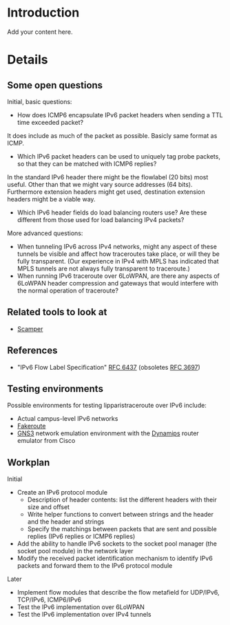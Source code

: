 # Introduction #

Add your content here.


# Details #

## Some open questions ##

Initial, basic questions:
  * How does ICMP6 encapsulate IPv6 packet headers when sending a TTL time exceeded packet?

It does include as much of the packet as possible. Basicly same format as ICMP.

  * Which IPv6 packet headers can be used to uniquely tag probe packets, so that they can be matched with ICMP6 replies?

In the standard IPv6 header there might be the flowlabel (20 bits) most useful. Other than that we might vary source addresses (64 bits). Furthermore extension headers might get used, destination extension headers might be a viable way.


  * Which IPv6 header fields do load balancing routers use? Are these different from those used for load balancing IPv4 packets?

More advanced questions:
  * When tunneling IPv6 across IPv4 networks, might any aspect of these tunnels be visible and affect how traceroutes take place, or will they be fully transparent. (Our experience in IPv4 with MPLS has indicated that MPLS tunnels are not always fully transparent to traceroute.)
  * When running IPv6 traceroute over 6LoWPAN, are there any aspects of 6LoWPAN header compression and gateways that would interfere with the normal operation of traceroute?

## Related tools to look at ##

  * [Scamper](http://www.wand.net.nz/~mluckie/ipv6-scamper/)


## References ##

  * "IPv6 Flow Label Specification" [RFC 6437](http://tools.ietf.org/html/rfc6437) (obsoletes [RFC 3697](http://tools.ietf.org/html/rfc3697))


## Testing environments ##

Possible environments for testing lipparistraceroute over IPv6 include:
  * Actual campus-level IPv6 networks
  * [Fakeroute](Fakeroute.md)
  * [GNS3](http://www.gns3.net/) network emulation environment with the [Dynamips](http://dynagen.org/) router emulator from Cisco

## Workplan ##

Initial
  * Create an IPv6 protocol module
    * Description of header contents: list the different headers with their size and offset
    * Write helper functions to convert between strings and the header and the header and strings
    * Specify the matchings between packets that are sent and possible replies (IPv6 replies or ICMP6 replies)
  * Add the ability to handle IPv6 sockets to the socket pool manager (the socket pool module) in the network layer
  * Modify the received packet identification mechanism to identify IPv6 packets and forward them to the IPv6 protocol module

Later
  * Implement flow modules that describe the flow metafield for UDP/IPv6, TCP/IPv6, ICMP6/IPv6
  * Test the IPv6 implementation over 6LoWPAN
  * Test the IPv6 implementation over IPv4 tunnels